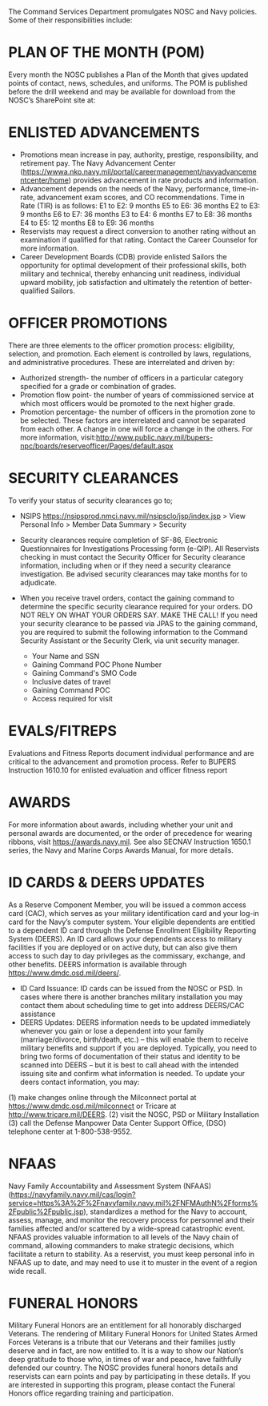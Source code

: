 The Command Services Department promulgates NOSC and Navy policies.  Some of their responsibilities include:

# PLAN OF THE MONTH (POM)
Every month the NOSC publishes a Plan of the Month that gives updated points of contact, news, schedules, and uniforms.  The POM is published before the drill weekend and may be available for download from the NOSC’s SharePoint site at:  

# ENLISTED ADVANCEMENTS
- Promotions mean increase in pay, authority, prestige, responsibility, and retirement pay.  The Navy Advancement Center (https://wwwa.nko.navy.mil/portal/careermanagement/navyadvancementcenter/home) provides advancement in rate products and information. 
- Advancement depends on the needs of the Navy, performance, time-in-rate, advancement exam scores, and CO recommendations.  Time in Rate (TIR) is as follows: 
    E1 to E2: 9 months 			E5 to E6: 36 months
    E2 to E3: 9 months 			E6 to E7: 36 months
    E3 to E4: 6 months			E7 to E8: 36 months
    E4 to E5: 12 months			E8 to E9: 36 months
- Reservists may request a direct conversion to another rating without an examination if qualified for that rating.  Contact the Career Counselor for more information.
- Career Development Boards (CDB) provide enlisted Sailors the opportunity for optimal development of their professional skills, both military and technical, thereby enhancing unit readiness, individual upward mobility, job satisfaction and ultimately the retention of better-qualified Sailors.

# OFFICER PROMOTIONS
There are three elements to the officer promotion process: eligibility, selection, and promotion. Each element is controlled by laws, regulations, and administrative procedures. These are interrelated and driven by:
- Authorized strength- the number of officers in a particular category specified for a grade or combination of grades.
- Promotion flow point- the number of years of commissioned service at which most officers would be promoted to the next higher grade. 
- Promotion percentage- the number of officers in the promotion zone to be selected. These factors are interrelated and cannot be separated from each other. A change in one will force a change in the others. 
For more information, visit:http://www.public.navy.mil/bupers-npc/boards/reserveofficer/Pages/default.aspx

# SECURITY CLEARANCES
To verify your status of security clearances go to; 
- NSIPS https://nsipsprod.nmci.navy.mil/nsipsclo/jsp/index.jsp > View Personal Info > Member Data Summary >	Security  

- Security clearances require completion of SF-86, Electronic Questionnaires for Investigations Processing form (e-QIP).  All Reservists checking in must contact the Security Officer for Security clearance information, including when or if they need a security clearance investigation.  Be advised security clearances may take months for to adjudicate.
- When you receive travel orders, contact the gaining command to determine the specific security clearance required for your orders.  DO NOT RELY ON WHAT YOUR ORDERS SAY.  MAKE THE CALL!  If you need your security clearance to be passed via JPAS to the gaining command, you are required to submit the following information to the Command Security Assistant or the Security Clerk, via unit security manager.

  - Your Name and SSN	
  - Gaining Command POC Phone Number
  - Gaining Command's SMO Code	
  - Inclusive dates of travel
  - Gaining Command POC	
  - Access required for visit
  
# EVALS/FITREPS
Evaluations and Fitness Reports document individual performance and are critical to the advancement and promotion process.  Refer to BUPERS Instruction 1610.10 for enlisted evaluation and officer fitness report 

# AWARDS
For more information about awards, including whether your unit and personal awards are documented, or the order of precedence for wearing ribbons, visit https://awards.navy.mil.  See also SECNAV Instruction 1650.1 series, the Navy and Marine Corps Awards Manual, for more details. 

# ID CARDS & DEERS UPDATES
As a Reserve Component Member, you will be issued a common access card (CAC), which serves as your military identification card and your log-in card for the Navy’s computer system. Your eligible dependents are entitled to a dependent ID card through the Defense Enrollment Eligibility Reporting System (DEERS).  An ID card allows your dependents access to military facilities if you are deployed or on active duty, but can also give them access to such day to day privileges as the commissary, exchange, and other benefits.  DEERS information is available through https://www.dmdc.osd.mil/deers/.
- ID Card Issuance:  ID cards can be issued from the NOSC or PSD. In cases where there is another branches military installation you may contact them about scheduling time to get into address DEERS/CAC assistance 
- DEERS Updates:  DEERS information needs to be updated immediately whenever you gain or lose a dependent into your family (marriage/divorce, birth/death, etc.) – this will enable them to receive military benefits and support if you are deployed.  Typically, you need to bring two forms of documentation of their status and identity to be scanned into DEERS – but it is best to call ahead with the intended issuing site and confirm what information is needed. To update your deers contact information, you may: 

(1) make changes online through the Milconnect portal at https://www.dmdc.osd.mil/milconnect or Tricare at http://www.tricare.mil/DEERS. 
(2) visit the NOSC, PSD or Military Installation 
(3) call the Defense Manpower Data Center Support Office, (DSO) telephone center at 1-800-538-9552.

# NFAAS
Navy Family Accountability and Assessment System (NFAAS) (https://navyfamily.navy.mil/cas/login?service=https%3A%2F%2Fnavyfamily.navy.mil%2FNFMAuthN%2Fforms%2Fpublic%2Fpublic.jsp), standardizes a method for the Navy to account, assess, manage, and monitor the recovery process for personnel and their families affected and/or scattered by a wide-spread catastrophic event.  NFAAS provides valuable information to all levels of the Navy chain of command, allowing commanders to make strategic decisions, which facilitate a return to stability.  As a reservist, you must keep personal info in NFAAS up to date, and may need to use it to muster in the event of a region wide recall.

# FUNERAL HONORS
Military Funeral Honors are an entitlement for all honorably discharged Veterans.  The rendering of Military Funeral Honors for United States Armed Forces Veterans is a tribute that our Veterans and their families justly deserve and in fact, are now entitled to.  It is a way to show our Nation’s deep gratitude to those who, in times of war and peace, have faithfully defended our country.  The NOSC provides funeral honors details and reservists can earn points and pay by participating in these details.  If you are interested in supporting this program, please contact the Funeral Honors office regarding training and participation.
